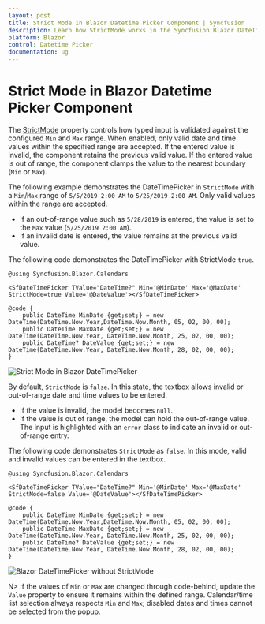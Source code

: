 ```yaml
---
layout: post
title: Strict Mode in Blazor Datetime Picker Component | Syncfusion
description: Learn how StrictMode works in the Syncfusion Blazor DateTimePicker, including behavior for invalid and out-of-range input with Min and Max date-time limits.
platform: Blazor
control: Datetime Picker 
documentation: ug
---
```


# Strict Mode in Blazor Datetime Picker Component

The [StrictMode](https://help.syncfusion.com/cr/blazor/Syncfusion.Blazor.Calendars.SfDateTimePicker-1.html#Syncfusion_Blazor_Calendars_SfDateTimePicker_1_StrictMode) property controls how typed input is validated against the configured `Min` and `Max` range. When enabled, only valid date and time values within the specified range are accepted. If the entered value is invalid, the component retains the previous valid value. If the entered value is out of range, the component clamps the value to the nearest boundary (`Min` or `Max`).

The following example demonstrates the DateTimePicker in `StrictMode` with a `Min`/`Max` range of `5/5/2019 2:00 AM` to `5/25/2019 2:00 AM`. Only valid values within the range are accepted.

- If an out-of-range value such as `5/28/2019` is entered, the value is set to the `Max` value (`5/25/2019 2:00 AM`).
- If an invalid date is entered, the value remains at the previous valid value.

The following code demonstrates the DateTimePicker with StrictMode `true`.

```cshtml
@using Syncfusion.Blazor.Calendars

<SfDateTimePicker TValue="DateTime?" Min='@MinDate' Max='@MaxDate' StrictMode=true Value='@DateValue'></SfDateTimePicker>

@code {
    public DateTime MinDate {get;set;} = new DateTime(DateTime.Now.Year,DateTime.Now.Month, 05, 02, 00, 00);
    public DateTime MaxDate {get;set;} = new DateTime(DateTime.Now.Year, DateTime.Now.Month, 25, 02, 00, 00);
    public DateTime? DateValue {get;set;} = new DateTime(DateTime.Now.Year, DateTime.Now.Month, 28, 02, 00, 00);
}
```

![Strict Mode in Blazor DateTimePicker](./images/blazor-datetimepicker-strictmode.png)

By default, `StrictMode` is `false`. In this state, the textbox allows invalid or out-of-range date and time values to be entered.

- If the value is invalid, the model becomes `null`.
- If the value is out of range, the model can hold the out-of-range value. The input is highlighted with an `error` class to indicate an invalid or out-of-range entry.

The following code demonstrates `StrictMode` as `false`. In this mode, valid and invalid values can be entered in the textbox.

```cshtml
@using Syncfusion.Blazor.Calendars

<SfDateTimePicker TValue="DateTime?" Min='@MinDate' Max='@MaxDate' StrictMode=false Value='@DateValue'></SfDateTimePicker>

@code {
    public DateTime MinDate {get;set;} = new DateTime(DateTime.Now.Year,DateTime.Now.Month, 05, 02, 00, 00);
    public DateTime MaxDate {get;set;} = new DateTime(DateTime.Now.Year, DateTime.Now.Month, 25, 02, 00, 00);
    public DateTime? DateValue {get;set;} = new DateTime(DateTime.Now.Year, DateTime.Now.Month, 28, 02, 00, 00);
}
```

![Blazor DateTimePicker without StrictMode](./images/blazor-datetimepicker-without-strictmode.png)

N> If the values of `Min` or `Max` are changed through code-behind, update the `Value` property to ensure it remains within the defined range. Calendar/time list selection always respects `Min` and `Max`; disabled dates and times cannot be selected from the popup.